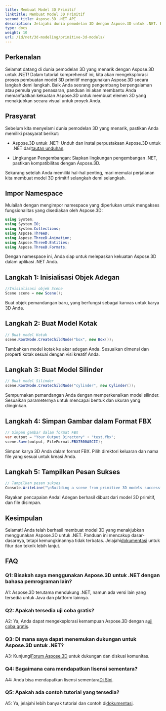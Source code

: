 ```yaml
---
title: Membuat Model 3D Primitif
linktitle: Membuat Model 3D Primitif
second_title: Aspose.3D .NET API
description: Jelajahi dunia pemodelan 3D dengan Aspose.3D untuk .NET. Buat model primitif yang menakjubkan dengan mudah.
type: docs
weight: 10
url: /id/net/3d-modeling/primitive-3d-models/
---
```

## Perkenalan

Selamat datang di dunia pemodelan 3D yang menarik dengan Aspose.3D untuk .NET! Dalam tutorial komprehensif ini, kita akan mengeksplorasi proses pembuatan model 3D primitif menggunakan Aspose.3D secara langkah demi langkah. Baik Anda seorang pengembang berpengalaman atau pemula yang penasaran, panduan ini akan membantu Anda memanfaatkan kekuatan Aspose.3D untuk membuat elemen 3D yang menakjubkan secara visual untuk proyek Anda.

## Prasyarat

Sebelum kita menyelami dunia pemodelan 3D yang menarik, pastikan Anda memiliki prasyarat berikut:

-  Aspose.3D untuk .NET: Unduh dan instal perpustakaan Aspose.3D untuk .NET dari[tautan unduhan](https://releases.aspose.com/3d/net/).

- Lingkungan Pengembangan: Siapkan lingkungan pengembangan .NET, pastikan kompatibilitas dengan Aspose.3D.

Sekarang setelah Anda memiliki hal-hal penting, mari memulai perjalanan kita membuat model 3D primitif selangkah demi selangkah.

## Impor Namespace

Mulailah dengan mengimpor namespace yang diperlukan untuk mengakses fungsionalitas yang disediakan oleh Aspose.3D:

```csharp
using System;
using System.IO;
using System.Collections;
using Aspose.ThreeD;
using Aspose.ThreeD.Animation;
using Aspose.ThreeD.Entities;
using Aspose.ThreeD.Formats;
```

Dengan namespace ini, Anda siap untuk melepaskan kekuatan Aspose.3D dalam aplikasi .NET Anda.

## Langkah 1: Inisialisasi Objek Adegan

```csharp
//Inisialisasi objek Scene
Scene scene = new Scene();
```

Buat objek pemandangan baru, yang berfungsi sebagai kanvas untuk karya 3D Anda.

## Langkah 2: Buat Model Kotak

```csharp
// Buat model Kotak
scene.RootNode.CreateChildNode("box", new Box());
```

Tambahkan model kotak ke akar adegan Anda. Sesuaikan dimensi dan properti kotak sesuai dengan visi kreatif Anda.

## Langkah 3: Buat Model Silinder

```csharp
// Buat model Silinder
scene.RootNode.CreateChildNode("cylinder", new Cylinder());
```

Sempurnakan pemandangan Anda dengan memperkenalkan model silinder. Sesuaikan parameternya untuk mencapai bentuk dan ukuran yang diinginkan.

## Langkah 4: Simpan Gambar dalam Format FBX

```csharp
// Simpan gambar dalam format FBX
var output = "Your Output Directory" + "test.fbx";
scene.Save(output, FileFormat.FBX7500ASCII);
```

Simpan karya 3D Anda dalam format FBX. Pilih direktori keluaran dan nama file yang sesuai untuk kreasi Anda.

## Langkah 5: Tampilkan Pesan Sukses

```csharp
// Tampilkan pesan sukses
Console.WriteLine("\nBuilding a scene from primitive 3D models successfully.\nFile saved at " + output);
```

Rayakan pencapaian Anda! Adegan berhasil dibuat dari model 3D primitif, dan file disimpan.

## Kesimpulan

 Selamat! Anda telah berhasil membuat model 3D yang menakjubkan menggunakan Aspose.3D untuk .NET. Panduan ini mencakup dasar-dasarnya, tetapi kemungkinannya tidak terbatas. Jelajahi[dokumentasi](https://reference.aspose.com/3d/net/) untuk fitur dan teknik lebih lanjut.

## FAQ

### Q1: Bisakah saya menggunakan Aspose.3D untuk .NET dengan bahasa pemrograman lain?

A1: Aspose.3D terutama mendukung .NET, namun ada versi lain yang tersedia untuk Java dan platform lainnya.

### Q2: Apakah tersedia uji coba gratis?

 A2: Ya, Anda dapat mengeksplorasi kemampuan Aspose.3D dengan a[uji coba gratis](https://releases.aspose.com/).

### Q3: Di mana saya dapat menemukan dukungan untuk Aspose.3D untuk .NET?

 A3: Kunjungi[Forum Aspose.3D](https://forum.aspose.com/c/3d/18) untuk dukungan dan diskusi komunitas.

### Q4: Bagaimana cara mendapatkan lisensi sementara?

 A4: Anda bisa mendapatkan lisensi sementara[Di Sini](https://purchase.aspose.com/temporary-license/).

### Q5: Apakah ada contoh tutorial yang tersedia?

 A5: Ya, jelajahi lebih banyak tutorial dan contoh di[dokumentasi](https://reference.aspose.com/3d/net/).